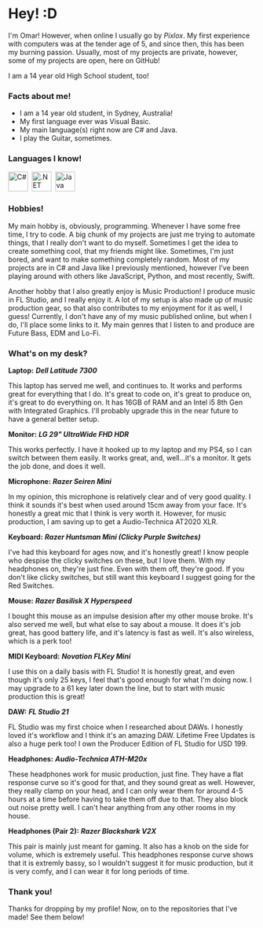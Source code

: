 # Hey! :D

I'm Omar! However, when online I usually go by *Pixlox*. My first experience with computers was at the tender age of 5, and since then, this has been my burning passion. Usually, most of my projects are private, however, some of my projects are open, here on GitHub!

I am a 14 year old High School student, too!

### Facts about me!

- I am a 14 year old student, in Sydney, Australia!
- My first language ever was Visual Basic.
- My main language(s) right now are C# and Java.
- I play the Guitar, sometimes.
   
### Languages I know!
<div>
  <img src="https://cdn.jsdelivr.net/gh/devicons/devicon/icons/csharp/csharp-original.svg"   title="C#" alt="C#" width="40" height="40"/>&nbsp;
  <img src="https://cdn.jsdelivr.net/gh/devicons/devicon/icons/dotnetcore/dotnetcore-original.svg"  title=".NET" alt=".NET" width="40" height="40"/>&nbsp;
  <img src="https://cdn.jsdelivr.net/gh/devicons/devicon/icons/java/java-original.svg"  title="Java" alt="Java" width="40" height="40"/>&nbsp;

### Hobbies!

My main hobby is, obviously, programming. Whenever I have some free time, I try to code. A big chunk of my projects are just me trying to automate things, that I really don't want to do myself. Sometimes I get the idea to create something cool, that my friends might like. Sometimes, I'm just bored, and want to make something completely random. Most of my projects are in C# and Java like I previously mentioned, however I've been playing around with others like JavaScript, Python, and most recently, Swift.

Another hobby that I also greatly enjoy is Music Production! I produce music in FL Studio, and I really enjoy it. A lot of my setup is also made up of music production gear, so that also contributes to my enjoyment for it as well, I guess! Currently, I don't have any of my music published online, but when I do, I'll place some links to it. My main genres that I listen to and produce are Future Bass, EDM and Lo-Fi.

### What's on my desk?

**Laptop:** ***Dell Latitude 7300***
   
This laptop has served me well, and continues to. It works and performs great for everything that I do. It's great to code on, it's great to produce on, it's great to do everything on. It has 16GB of RAM and an Intel i5 8th Gen with Integrated Graphics. I'll probably upgrade this in the near future to have a general better setup.

**Monitor:** ***LG 29" UltraWide FHD HDR***
   
This works perfectly. I have it hooked up to my laptop and my PS4, so I can switch between them easily. It works great, and, well...it's a monitor. It gets the job done, and does it well.

**Microphone:** ***Razer Seiren Mini***
   
In my opinion, this microphone is relatively clear and of very good quality. I think it sounds it's best when used around 15cm away from your face. It's honestly a great mic that I think is very worth it. However, for music production, I am saving up to get a Audio-Technica AT2020 XLR.

**Keyboard:** ***Razer Huntsman Mini (Clicky Purple Switches)***
   
I've had this keyboard for ages now, and it's honestly great! I know people who despise the clicky switches on these, but I love them. With my headphones on, they're just fine. Even with them off, they're good. If you don't like clicky switches, but still want this keyboard I suggest going for the Red Switches.

**Mouse:** ***Razer Basilisk X Hyperspeed***
   
I bought this mouse as an impulse desision after my other mouse broke. It's also served me well, but what else to say about a mouse. It does it's job great, has good battery life, and it's latency is fast as well. It's also wireless, which is a perk too!

**MIDI Keyboard:** ***Novation FLKey Mini***
   
I use this on a daily basis with FL Studio! It is honestly great, and even though it's only 25 keys, I feel that's good enough for what I'm doing now. I may upgrade to a 61 key later down the line, but to start with music production this is great!

**DAW:** ***FL Studio 21***
   
FL Studio was my first choice when I researched about DAWs. I honestly loved it's workflow and I think it's an amazing DAW. Lifetime Free Updates is also a huge perk too! I own the Producer Edition of FL Studio for USD 199.

**Headphones:** ***Audio-Technica ATH-M20x***
   
These headphones work for music production, just fine. They have a flat response curve so it's good for that, and they sound great as well. However, they really clamp on your head, and I can only wear them for around 4-5 hours at a time before having to take them off due to that. They also block out noise pretty well. I can't hear anything from any other rooms in my house. 

**Headphones (Pair 2):** ***Razer Blackshark V2X***
   
This pair is mainly just meant for gaming. It also has a knob on the side for volume, which is extremely useful. This headphones response curve shows that it is extremly bassy, so I wouldn't suggest it for music production, but it is very comfy, and I can wear it for long periods of time.


### Thank you!

Thanks for dropping by my profile! Now, on to the repositories that I've made! See them below!


